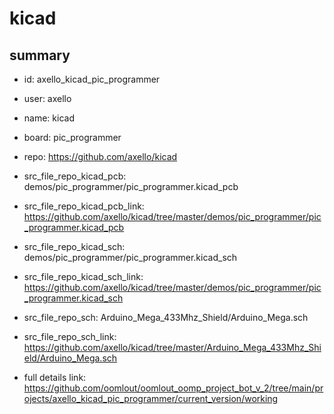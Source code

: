 # kicad
 
## summary 
* id: axello_kicad_pic_programmer
* user: axello
* name: kicad
* board: pic_programmer
* repo: https://github.com/axello/kicad
* src_file_repo_kicad_pcb: demos/pic_programmer/pic_programmer.kicad_pcb
* src_file_repo_kicad_pcb_link: https://github.com/axello/kicad/tree/master/demos/pic_programmer/pic_programmer.kicad_pcb
* src_file_repo_kicad_sch: demos/pic_programmer/pic_programmer.kicad_sch
* src_file_repo_kicad_sch_link: https://github.com/axello/kicad/tree/master/demos/pic_programmer/pic_programmer.kicad_sch

* src_file_repo_sch: Arduino_Mega_433Mhz_Shield/Arduino_Mega.sch
* src_file_repo_sch_link: https://github.com/axello/kicad/tree/master/Arduino_Mega_433Mhz_Shield/Arduino_Mega.sch
* full details link: https://github.com/oomlout/oomlout_oomp_project_bot_v_2/tree/main/projects/axello_kicad_pic_programmer/current_version/working  







